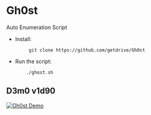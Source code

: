 # Gh0st
Auto Enumeration Script

- Install: </br>

           git clone https://github.com/getdrive/Gh0st
           
- Run the script: </br>

          ./ghost.sh

## D3m0 v1d90

[![Gh0st Demo](https://i.ytimg.com/vi/Yua4dk-8l1k/maxresdefault.jpg)](https://youtu.be/Yua4dk-8l1k)
